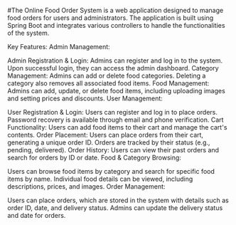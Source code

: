 #The Online Food Order System
is a web application designed to manage food orders for users and administrators. The application is built using Spring Boot and integrates various controllers to handle the functionalities of the system.

Key Features:
Admin Management:

Admin Registration & Login: Admins can register and log in to the system. Upon successful login, they can access the admin dashboard.
Category Management: Admins can add or delete food categories. Deleting a category also removes all associated food items.
Food Management: Admins can add, update, or delete food items, including uploading images and setting prices and discounts.
User Management:

User Registration & Login: Users can register and log in to place orders. Password recovery is available through email and phone verification.
Cart Functionality: Users can add food items to their cart and manage the cart's contents.
Order Placement: Users can place orders from their cart, generating a unique order ID. Orders are tracked by their status (e.g., pending, delivered).
Order History: Users can view their past orders and search for orders by ID or date.
Food & Category Browsing:

Users can browse food items by category and search for specific food items by name.
Individual food details can be viewed, including descriptions, prices, and images.
Order Management:

Users can place orders, which are stored in the system with details such as order ID, date, and delivery status.
Admins can update the delivery status and date for orders.
